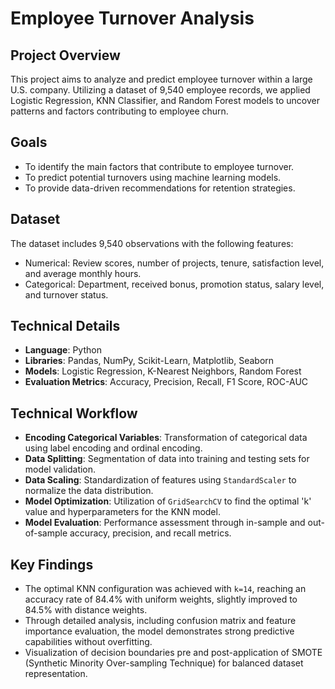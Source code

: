 # Employee Turnover Analysis

## Project Overview
This project aims to analyze and predict employee turnover within a large U.S. company. Utilizing a dataset of 9,540 employee records, we applied Logistic Regression, KNN Classifier, and Random Forest models to uncover patterns and factors contributing to employee churn.

## Goals
- To identify the main factors that contribute to employee turnover.
- To predict potential turnovers using machine learning models.
- To provide data-driven recommendations for retention strategies.

## Dataset
The dataset includes 9,540 observations with the following features:
- Numerical: Review scores, number of projects, tenure, satisfaction level, and average monthly hours.
- Categorical: Department, received bonus, promotion status, salary level, and turnover status.

## Technical Details
- **Language**: Python
- **Libraries**: Pandas, NumPy, Scikit-Learn, Matplotlib, Seaborn
- **Models**: Logistic Regression, K-Nearest Neighbors, Random Forest
- **Evaluation Metrics**: Accuracy, Precision, Recall, F1 Score, ROC-AUC

## Technical Workflow
- **Encoding Categorical Variables**: Transformation of categorical data using label encoding and ordinal encoding.
- **Data Splitting**: Segmentation of data into training and testing sets for model validation.
- **Data Scaling**: Standardization of features using `StandardScaler` to normalize the data distribution.
- **Model Optimization**: Utilization of `GridSearchCV` to find the optimal 'k' value and hyperparameters for the KNN model.
- **Model Evaluation**: Performance assessment through in-sample and out-of-sample accuracy, precision, and recall metrics.

## Key Findings
- The optimal KNN configuration was achieved with `k=14`, reaching an accuracy rate of 84.4% with uniform weights, slightly improved to 84.5% with distance weights.
- Through detailed analysis, including confusion matrix and feature importance evaluation, the model demonstrates strong predictive capabilities without overfitting.
- Visualization of decision boundaries pre and post-application of SMOTE (Synthetic Minority Over-sampling Technique) for balanced dataset representation.
